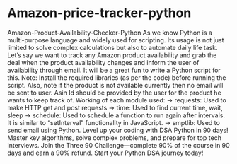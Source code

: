 # Amazon-price-tracker-python
Amazon-Product-Availability-Checker-Python
As we know Python is a multi-purpose language and widely used for scripting. Its usage is not just limited to solve complex calculations but also to automate daily life task. Let’s say we want to track any Amazon product availability and grab the deal when the product availability changes and inform the user of availability through email. It will be a great fun to write a Python script for this.
Note: Install the required libraries (as per the code) before running the script. Also, note if the product is not available currently then no email will be sent to user. Asin Id should be provided by the user for the product he wants to keep track of.
Working of each module used: 
-> requests: Used to make HTTP get and post requests 
-> time: Used to find current time, wait, sleep 
-> schedule: Used to schedule a function to run again after intervals. It is similar to “setInterval” functionality in JavaScript. 
-> smptlib: Used to send email using Python.
Level up your coding with DSA Python in 90 days! Master key algorithms, solve complex problems, and prepare for top tech interviews. Join the Three 90 Challenge—complete 90% of the course in 90 days and earn a 90% refund. Start your Python DSA journey today!
